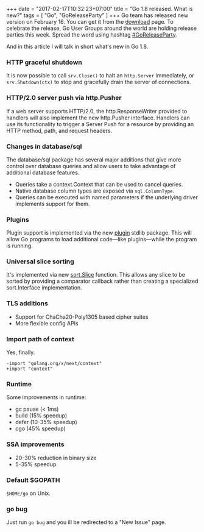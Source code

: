 +++
date = "2017-02-17T10:32:23+07:00"
title = "Go 1.8 released. What is new?"
tags = [ "Go", "GoReleaseParty" ]
+++
Go team has released new version on February 16. You can get it from the [download](https://golang.org/dl/) page. To celebrate the release, Go User Groups around the world are holding release parties this week. Spread the word using hashtag [#GoReleaseParty](https://twitter.com/hashtag/goreleaseparty).

And in this article I will talk in short what's new in Go 1.8.

### HTTP graceful shutdown

 It is now possible to call `srv.Close()` to halt an `http.Server` immediately, or `srv.Shutdown(ctx)` to stop and gracefully drain the server of connections.

### HTTP/2.0 server push via http.Pusher

If a web server supports HTTP/2.0, the http.ResponseWriter provided to handlers will also implement the new http.Pusher interface. Handlers can use its functionality to trigger a Server Push for a resource by providing an HTTP method, path, and request headers.

### Changes in database/sql

The database/sql package has several major additions that give more control over database queries and allow users to take advantage of additional database features.

 - Queries take a context.Context that can be used to cancel queries.
 - Native database column types are exposed via `sql.ColumnType`.
 - Queries can be executed with named parameters if the underlying driver implements support for them.

### Plugins

Plugin support is implemented via the new [plugin](https://tip.golang.org/pkg/plugin/) stdlib package. This will allow Go programs to load additional code—like plugins—while the program is running.

### Universal slice sorting

It's implemented via new [sort.Slice](https://tip.golang.org/pkg/sort/#Slice) function. This allows any slice to be sorted by providing a comparator callback rather than creating a specialized sort.Interface implementation.

### TLS additions

 - Support for ChaCha20-Poly1305 based cipher suites
 - More flexible config APIs

### Import path of context

Yes, finally.
```
-import "golang.org/x/next/context"
+import "context"
```

### Runtime

Some improvements in runtime:

 - gc pause (< 1ms)
 - build (15% speedup)
 - defer (10-35% speedup)
 - cgo (45% speedup)

 ### SSA improvements

  - 20-30% reduction in binary size
  - 5-35% speedup

### Default $GOPATH

`$HOME/go` on Unix.

### go bug

Just run `go bug` and you ill be redirected to a "New Issue" page.